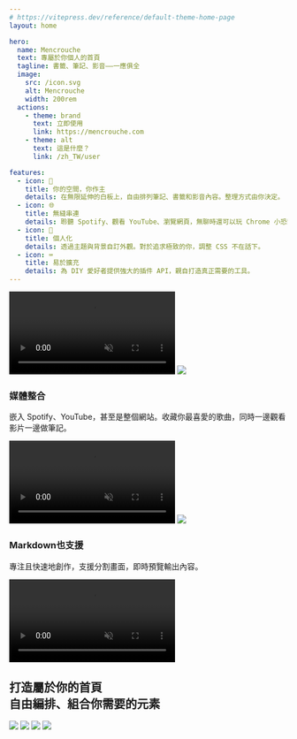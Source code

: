 ```yaml
---
# https://vitepress.dev/reference/default-theme-home-page
layout: home

hero:
  name: Mencrouche
  text: 專屬於你個人的首頁
  tagline: 書籤、筆記、影音——一應俱全
  image:
    src: /icon.svg
    alt: Mencrouche
    width: 200rem
  actions:
    - theme: brand
      text: 立即使用
      link: https://mencrouche.com
    - theme: alt
      text: 這是什麼？
      link: /zh_TW/user

features:
  - icon: 📝
    title: 你的空間，你作主
    details: 在無限延伸的白板上，自由排列筆記、書籤和影音內容。整理方式由你決定。
  - icon: 🌐
    title: 無縫串連
    details: 聆聽 Spotify、觀看 YouTube、瀏覽網頁，無聊時還可以玩 Chrome 小恐龍。
  - icon: 🎨
    title: 個人化
    details: 透過主題與背景自訂外觀。對於追求極致的你，調整 CSS 不在話下。
  - icon: ⌨️
    title: 易於擴充
    details: 為 DIY 愛好者提供強大的插件 API，親自打造真正需要的工具。
---
```


<div class="feature-grid">
    <video class="round hero" autoplay="" muted="" loop="true" playsinline="" src="/media/index/note.webm"></video>
    <img class="round" src="/media/index/spotify.webp"></img>
    <div class="feature-description">
        <h3>媒體整合</h3>
        <p>嵌入 Spotify、YouTube，甚至是整個網站。收藏你最喜愛的歌曲，同時一邊觀看影片一邊做筆記。</p>
    </div>
    <video class="round hero" autoplay="" muted="" loop="true" playsinline="" src="/media/index/spotify.webm"></video>
    <img class="round" src="/media/index/markdown.webp"></img>
    <div class="feature-description">
        <h3>Markdown也支援</h3>
        <p>專注且快速地創作，支援分割畫面，即時預覽輸出內容。</p>
    </div>
    <video class="round hero" autoplay="" muted="" loop="true" playsinline="" src="/media/index/markdown.webm"></video>
</div>

<div class="gallery">
    <h2>打造屬於你的首頁<div class="no-bold">自由編排、組合你需要的元素</div></h2>
    <img src="/media/index/student.webp"></img>
    <img src="/media/index/cook.webp"></img>
    <img src="/media/index/tmr.webp"></img>
    <img src="/media/index/light.webp"></img>
</div>
